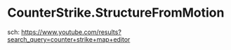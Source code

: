 # CounterStrike.StructureFromMotion
sch: https://www.youtube.com/results?search_query=counter+strike+map+editor
